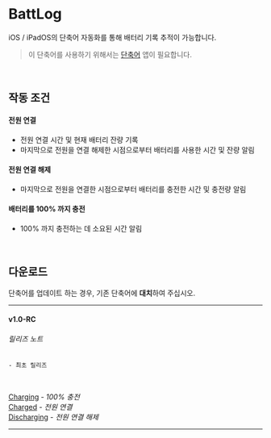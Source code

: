 # BattLog
iOS / iPadOS의 단축어 자동화를 통해 배터리 기록 추적이 가능합니다.
>이 단축어를 사용하기 위해서는 [단축어](https://apps.apple.com/app/id915249334) 앱이 필요합니다.

<br/>

## 작동 조건
#### **전원 연결**
- 전원 연결 시간 및 현재 배터리 잔량 기록
- 마지막으로 전원을 연결 해제한 시점으로부터 배터리를 사용한 시간 및 잔량 알림

#### **전원 연결 해제**
- 마지막으로 전원을 연결한 시점으로부터 배터리를 충전한 시간 및 충전량 알림

#### **배터리를 100% 까지 충전**
- 100% 까지 충전하는 데 소요된 시간 알림

<br/>

## **다운로드**
단축어를 업데이트 하는 경우, 기존 단축어에 **대치**하여 주십시오.
___
#### v1.0-RC
###### 릴리즈 노트
    - 최초 릴리즈

<br/>

[Charging](https://www.icloud.com/shortcuts/bc201d70c43d45b1bcb8bcf454688a73) - *100% 충전*  
[Charged](https://www.icloud.com/shortcuts/b466074375984700b416c2a1c6560813) - *전원 연결*  
[Discharging](https://www.icloud.com/shortcuts/29c4c2ad78c841f1ba210ef33cb0d0b8) - *전원 연결 해제*
___
